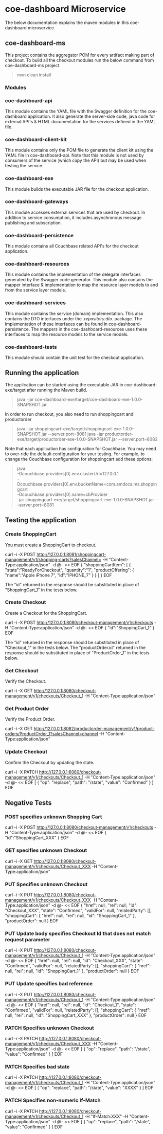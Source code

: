 # coe-dashboard Microservice 
The below documentation explains the maven modules in this coe-dashboard microservice.

## coe-dashboard-ms
This project contains the aggregator POM for every artifact making part of checkout. 
To build all the checkout modules run the below command from coe-dashboard-ms project

> mvn clean install

### Modules

### coe-dashboard-api
This module contains the YAML file with the Swagger definition for the coe-dashboard application. 
It also generate the server-side code, java code for external API's & HTML documentation for 
the services defined in the YAML file.

### coe-dashboard-client-kit
This module contains only the POM file to generate the client kit using the YAML file in
coe-dashboard-api. Note that this module is not used by consumers of the service (which copy the API) but 
may be used when testing the service.

### coe-dashboard-exe
This module builds the executable JAR file for the checkout application.

### coe-dashboard-gateways
This module accesses external services that are used by checkout. In addition to service consumption, it 
includes asynchronous message publishing and subscription.

### coe-dashboard-persistence
This module contains all Couchbase related API's for the checkout application.

### coe-dashboard-resources
This module contains the implementation of the delegate interfaces generated by the Swagger code
generator. This module also contains the mapper interface & implementation to map the resource
layer models to and from the service layer models.

### coe-dashboard-services
This module contains the service (domain) implementation. This also contains the  DTO interfaces
under the *.repository.dto.* package. The implementation of these interfaces can be found in 
coe-dashboard-persistence. The mappers in the coe-dashboard-resources uses these interfaces to map
the resource models to the service models.

### coe-dashboard-tests
This module should contain the unit test for the checkout application. 

## Running the application
The application can be started using the executable JAR in coe-dashboard-exe/target after running the Maven build.

> java -jar coe-dashboard-exe/target/coe-dashboard-exe-1.0.0-SNAPSHOT.jar

In order to run checkout, you also need to run shoppingcart and productorder

> java -jar shoppingcart-exe/target/shoppingcart-exe-1.0.0-SNAPSHOT.jar --server.port=8081
> java -jar productorder-exe/target/productorder-exe-1.0.0-SNAPSHOT.jar --server.port=8082

Note that each application has configuration for Couchbase. You may need to over-ride the default configuration
for your testing. For example, to change the Couchbase configuration for shoppingcart add these options:

> java \
-Dcouchbase.providers[0].env.clusterUrl=127.0.0.1 \
-Dcouchbase.providers[0].env.bucketName=com.amdocs.ms.shoppingcart \
-Dcouchbase.providers[0].name=cbProvider \
-jar shoppingcart-exe/target/shoppingcart-exe-1.0.0-SNAPSHOT.jar --server.port=8081


## Testing the application

### Create ShoppingCart
You must create a ShoppingCart to checkout.

curl -i -X POST http://127.0.0.1:8081/shoppingcart-management/v1/shopping-carts?salesChannel= -H "Content-Type:application/json" -d @- << EOF
{
    "shoppingCartItem":
       [
           {
               "state":"ReadyForCheckout",
               "quantity":"1",
               "productOffering":
                  {
                       "name":"Apple iPhone 7",
                       "id":"IPHONE_7"
                  }
       }
       ]
}
EOF

The "id" returned in the response should be substituted in place of "ShoppingCart_1" in the tests below.

### Create Checkout
Create a Checkout for the ShoppingCart.  

curl -i -X POST http://127.0.0.1:8080/checkout-management/v1/checkouts -H "Content-Type:application/json" -d @- << EOF
{
       "id":"ShoppingCart_1"
}
EOF

The "id" returned in the response should be substituted in place of "Checkout_1" in the tests below.
The "productOrder.id" returned in the response should be substituted in place of "ProductOrder_1" in the tests below.

### Get Checkout
Verify the Checkout.

curl -i -X GET http://127.0.0.1:8080/checkout-management/v1/checkouts/Checkout_1 -H "Content-Type:application/json"

### Get Product Order
Verify the Product Order.

curl -i -X GET http://127.0.0.1:8082/productorder-management/v1/product-orders/ProductOrder_1?salesChannel=channel -H "Content-Type:application/json"

### Update Checkout
Confirm the Checkout by updating the state.

curl -i -X PATCH http://127.0.0.1:8080/checkout-management/v1/checkouts/Checkout_1 -H "Content-Type:application/json" -d @- << EOF
[
  {
    "op": "replace",
    "path": "/state",
    "value": "Confirmed"
  }
]
EOF

## Negative Tests

### POST specifies unknown Shopping Cart

curl -i -X POST http://127.0.0.1:8080/checkout-management/v1/checkouts -H "Content-Type:application/json" -d @- << EOF
{
       "id":"ShoppingCart_XXX"
}
EOF

### GET specifies unknown Checkout

curl -i -X GET http://127.0.0.1:8080/checkout-management/v1/checkouts/Checkout_XXX -H "Content-Type:application/json"


### PUT Specifies unknown Checkout

curl -i -X PUT http://127.0.0.1:8080/checkout-management/v1/checkouts/Checkout_XXX -H "Content-Type:application/json" -d @- << EOF
{
  "href": null,
  "rel": null,
  "id": "Checkout_XXX",
  "state": "Confirmed",
  "validFor": null,
  "relatedParty": [],
  "shoppingCart": {
    "href": null,
    "rel": null,
    "id": "ShoppingCart_1"
  },
  "productOrder": null
}
EOF


### PUT Update body specifies Checkout Id that does not match request parameter
 
curl -i -X PUT http://127.0.0.1:8080/checkout-management/v1/checkouts/Checkout_1 -H "Content-Type:application/json" -d @- << EOF
{
  "href": null,
  "rel": null,
  "id": "Checkout_XXX",
  "state": "Confirmed",
  "validFor": null,
  "relatedParty": [],
  "shoppingCart": {
    "href": null,
    "rel": null,
    "id": "ShoppingCart_1"
  },
  "productOrder": null
}
EOF

### PUT Update specifies bad reference

curl -i -X PUT http://127.0.0.1:8080/checkout-management/v1/checkouts/Checkout_1 -H "Content-Type:application/json" -d @- << EOF
{
  "href": null,
  "rel": null,
  "id": "Checkout_1",
  "state": "Confirmed",
  "validFor": null,
  "relatedParty": [],
  "shoppingCart": {
    "href": null,
    "rel": null,
    "id": "ShoppingCart_XXX"
  },
  "productOrder": null
}
EOF

### PATCH Specifies unknown Checkout

curl -i -X PATCH http://127.0.0.1:8080/checkout-management/v1/checkouts/Checkout_XXX -H "Content-Type:application/json" -d @- << EOF
[
  {
    "op": "replace",
    "path": "/state",
    "value": "Confirmed"
  }
]
EOF
  
### PATCH Specifies bad state 

curl -i -X PATCH http://127.0.0.1:8080/checkout-management/v1/checkouts/Checkout_1 -H "Content-Type:application/json" -d @- << EOF
[
  {
    "op": "replace",
    "path": "/state",
    "value": "XXXX"
  }
]
EOF

### PATCH Specifies non-numeric If-Match

curl -i -X PATCH http://127.0.0.1:8080/checkout-management/v1/checkouts/Checkout_1 -H "If-Match:XXX" -H "Content-Type:application/json" -d @- << EOF
[
  {
    "op": "replace",
    "path": "/state",
    "value": "Confirmed"
  }
]
EOF
